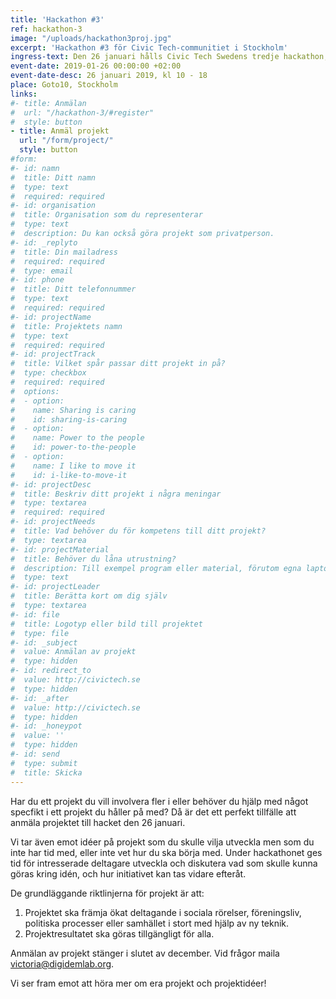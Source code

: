 ```yaml
---
title: 'Hackathon #3'
ref: hackathon-3
image: "/uploads/hackathon3proj.jpg"
excerpt: 'Hackathon #3 för Civic Tech-communitiet i Stockholm'
ingress-text: Den 26 januari hålls Civic Tech Swedens tredje hackathon, denna gång i Stockholm! Nu öppnar vi upp för anmälan av  projekt som deltagarna kan introduceras och bidra till under dagen.
event-date: 2019-01-26 00:00:00 +02:00
event-date-desc: 26 januari 2019, kl 10 - 18
place: Goto10, Stockholm
links:
#- title: Anmälan
#  url: "/hackathon-3/#register"
#  style: button
- title: Anmäl projekt
  url: "/form/project/"
  style: button
#form:
#- id: namn
#  title: Ditt namn
#  type: text
#  required: required
#- id: organisation
#  title: Organisation som du representerar
#  type: text
#  description: Du kan också göra projekt som privatperson.
#- id: _replyto
#  title: Din mailadress
#  required: required
#  type: email
#- id: phone
#  title: Ditt telefonnummer
#  type: text
#  required: required
#- id: projectName
#  title: Projektets namn
#  type: text
#  required: required
#- id: projectTrack
#  title: Vilket spår passar ditt projekt in på?
#  type: checkbox
#  required: required
#  options:
#  - option: 
#    name: Sharing is caring
#    id: sharing-is-caring
#  - option: 
#    name: Power to the people
#    id: power-to-the-people
#  - option: 
#    name: I like to move it
#    id: i-like-to-move-it
#- id: projectDesc
#  title: Beskriv ditt projekt i några meningar
#  type: textarea
#  required: required
#- id: projectNeeds
#  title: Vad behöver du för kompetens till ditt projekt?
#  type: textarea
#- id: projectMaterial
#  title: Behöver du låna utrustning?
#  description: Till exempel program eller material, förutom egna laptops?
#  type: text
#- id: projectLeader
#  title: Berätta kort om dig själv
#  type: textarea
#- id: file
#  title: Logotyp eller bild till projektet
#  type: file
#- id: _subject
#  value: Anmälan av projekt
#  type: hidden
#- id: redirect_to
#  value: http://civictech.se
#  type: hidden
#- id: _after
#  value: http://civictech.se
#  type: hidden
#- id: _honeypot
#  value: ''
#  type: hidden
#- id: send
#  type: submit
#  title: Skicka
---
```


Har du ett projekt du vill involvera fler i eller behöver du hjälp med något specfikt i ett projekt du håller på med? Då är det ett perfekt tillfälle att anmäla projektet till hacket den 26 januari. 

Vi tar även emot idéer på projekt som du skulle vilja  utveckla men som du inte har tid med, eller inte vet hur du ska börja med. Under hackathonet ges tid för intresserade deltagare utveckla och diskutera vad som skulle kunna göras kring idén, och hur initiativet kan tas vidare efteråt.

De grundläggande riktlinjerna för projekt är att:  
1. Projektet ska främja ökat deltagande i sociala rörelser, föreningsliv, politiska processer eller samhället i stort med hjälp av ny teknik.
2. Projektresultatet ska göras tillgängligt för alla.

Anmälan av projekt stänger i slutet av december. Vid frågor maila <a href="mailto:victoria@digidemlab.org">victoria@digidemlab.org</a>.


Vi ser fram emot att höra mer om era projekt och projektidéer! 
